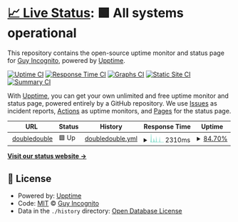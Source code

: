 # [📈 Live Status](https://status.doubledouble.top): <!--live status--> **🟩 All systems operational**

This repository contains the open-source uptime monitor and status page for [Guy Incognito](https://status.doubledouble.top), powered by [Upptime](https://github.com/upptime/upptime).

[![Uptime CI](https://github.com/bunt4021/dubstatus/workflows/Uptime%20CI/badge.svg)](https://github.com/bunt4021/dubstatus/actions?query=workflow%3A%22Uptime+CI%22)
[![Response Time CI](https://github.com/bunt4021/dubstatus/workflows/Response%20Time%20CI/badge.svg)](https://github.com/bunt4021/dubstatus/actions?query=workflow%3A%22Response+Time+CI%22)
[![Graphs CI](https://github.com/bunt4021/dubstatus/workflows/Graphs%20CI/badge.svg)](https://github.com/bunt4021/dubstatus/actions?query=workflow%3A%22Graphs+CI%22)
[![Static Site CI](https://github.com/bunt4021/dubstatus/workflows/Static%20Site%20CI/badge.svg)](https://github.com/bunt4021/dubstatus/actions?query=workflow%3A%22Static+Site+CI%22)
[![Summary CI](https://github.com/bunt4021/dubstatus/workflows/Summary%20CI/badge.svg)](https://github.com/bunt4021/dubstatus/actions?query=workflow%3A%22Summary+CI%22)

With [Upptime](https://upptime.js.org), you can get your own unlimited and free uptime monitor and status page, powered entirely by a GitHub repository. We use [Issues](https://github.com/bunt4021/dubstatus/issues) as incident reports, [Actions](https://github.com/bunt4021/dubstatus/actions) as uptime monitors, and [Pages](https://status.doubledouble.top) for the status page.

<!--start: status pages-->
<!-- This summary is generated by Upptime (https://github.com/upptime/upptime) -->
<!-- Do not edit this manually, your changes will be overwritten -->
<!-- prettier-ignore -->
| URL | Status | History | Response Time | Uptime |
| --- | ------ | ------- | ------------- | ------ |
| <img alt="" src="https://icons.duckduckgo.com/ip3/doubledouble.top.ico" height="13"> [doubledouble](https://doubledouble.top/) | 🟩 Up | [doubledouble.yml](https://github.com/bunt4021/dubstatus/commits/HEAD/history/doubledouble.yml) | <details><summary><img alt="Response time graph" src="./graphs/doubledouble/response-time-week.png" height="20"> 2310ms</summary><br><a href="https://status.doubledouble.top/history/doubledouble"><img alt="Response time 1863" src="https://img.shields.io/endpoint?url=https%3A%2F%2Fraw.githubusercontent.com%2Fbunt4021%2Fdubstatus%2FHEAD%2Fapi%2Fdoubledouble%2Fresponse-time.json"></a><br><a href="https://status.doubledouble.top/history/doubledouble"><img alt="24-hour response time 748" src="https://img.shields.io/endpoint?url=https%3A%2F%2Fraw.githubusercontent.com%2Fbunt4021%2Fdubstatus%2FHEAD%2Fapi%2Fdoubledouble%2Fresponse-time-day.json"></a><br><a href="https://status.doubledouble.top/history/doubledouble"><img alt="7-day response time 2310" src="https://img.shields.io/endpoint?url=https%3A%2F%2Fraw.githubusercontent.com%2Fbunt4021%2Fdubstatus%2FHEAD%2Fapi%2Fdoubledouble%2Fresponse-time-week.json"></a><br><a href="https://status.doubledouble.top/history/doubledouble"><img alt="30-day response time 3287" src="https://img.shields.io/endpoint?url=https%3A%2F%2Fraw.githubusercontent.com%2Fbunt4021%2Fdubstatus%2FHEAD%2Fapi%2Fdoubledouble%2Fresponse-time-month.json"></a><br><a href="https://status.doubledouble.top/history/doubledouble"><img alt="1-year response time 1863" src="https://img.shields.io/endpoint?url=https%3A%2F%2Fraw.githubusercontent.com%2Fbunt4021%2Fdubstatus%2FHEAD%2Fapi%2Fdoubledouble%2Fresponse-time-year.json"></a></details> | <details><summary><a href="https://status.doubledouble.top/history/doubledouble">84.70%</a></summary><a href="https://status.doubledouble.top/history/doubledouble"><img alt="All-time uptime 96.24%" src="https://img.shields.io/endpoint?url=https%3A%2F%2Fraw.githubusercontent.com%2Fbunt4021%2Fdubstatus%2FHEAD%2Fapi%2Fdoubledouble%2Fuptime.json"></a><br><a href="https://status.doubledouble.top/history/doubledouble"><img alt="24-hour uptime 76.22%" src="https://img.shields.io/endpoint?url=https%3A%2F%2Fraw.githubusercontent.com%2Fbunt4021%2Fdubstatus%2FHEAD%2Fapi%2Fdoubledouble%2Fuptime-day.json"></a><br><a href="https://status.doubledouble.top/history/doubledouble"><img alt="7-day uptime 84.70%" src="https://img.shields.io/endpoint?url=https%3A%2F%2Fraw.githubusercontent.com%2Fbunt4021%2Fdubstatus%2FHEAD%2Fapi%2Fdoubledouble%2Fuptime-week.json"></a><br><a href="https://status.doubledouble.top/history/doubledouble"><img alt="30-day uptime 93.11%" src="https://img.shields.io/endpoint?url=https%3A%2F%2Fraw.githubusercontent.com%2Fbunt4021%2Fdubstatus%2FHEAD%2Fapi%2Fdoubledouble%2Fuptime-month.json"></a><br><a href="https://status.doubledouble.top/history/doubledouble"><img alt="1-year uptime 96.24%" src="https://img.shields.io/endpoint?url=https%3A%2F%2Fraw.githubusercontent.com%2Fbunt4021%2Fdubstatus%2FHEAD%2Fapi%2Fdoubledouble%2Fuptime-year.json"></a></details>

<!--end: status pages-->

[**Visit our status website →**](https://status.doubledouble.top)

## 📄 License

- Powered by: [Upptime](https://github.com/upptime/upptime)
- Code: [MIT](./LICENSE) © [Guy Incognito](https://status.doubledouble.top)
- Data in the `./history` directory: [Open Database License](https://opendatacommons.org/licenses/odbl/1-0/)

